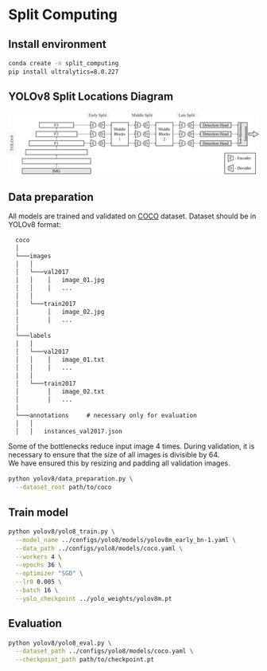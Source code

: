 # Split Computing


## Install environment
```bash 
conda create -n split_computing
pip install ultralytics=8.0.227
```

## YOLOv8 Split Locations Diagram
![splits](/assets/yolo8-diagram.png)


## Data preparation
All models are trained and validated on [COCO](https://cocodataset.org/#home) dataset.
Dataset should be in YOLOv8 format:
```
  coco 
  │
  └───images
  │   │
  │   └───val2017
  │   │    │   image_01.jpg
  │   │    │   ...
  │   │
  │   └───train2017
  │        │   image_02.jpg
  │        │   ...
  │   
  └───labels
  │   │
  │   └───val2017
  │   │    │   image_01.txt
  │   │    │   ...
  │   │
  │   └───train2017
  │        │   image_02.txt
  │        │   ...
  │   
  └───annotations     # necessary only for evaluation
  │   │ 
  │   │   instances_val2017.json    
```

Some of the bottlenecks reduce input image 4 times. 
During validation, it is necessary to ensure that the size of all images is divisible by 64.  
We have ensured this by resizing and padding all validation images.
```bash 
python yolov8/data_preparation.py \
  --dataset_root path/to/coco
```

## Train model
```bash 
python yolov8/yolo8_train.py \
  --model_name ../configs/yolo8/models/yolov8m_early_bn-1.yaml \
  --data_path ../configs/yolo8/models/coco.yaml \
  --workers 4 \
  --epochs 36 \
  --optimizer "SGD" \
  --lr0 0.005 \
  --batch 16 \
  --yolo_checkpoint ../yolo_weights/yolov8m.pt
```

## Evaluation
```bash 
python yolov8/yolo8_eval.py \
  --dataset_path ../configs/yolo8/models/coco.yaml \
  --checkpoint_path path/to/checkpoint.pt
```
